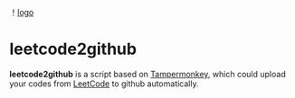 ！[logo](https://github.com/monlie/leetcode2github/blob/master/examples/leetcode2github.png)
# leetcode2github
**leetcode2github** is a script based on [Tampermonkey](http://tampermonkey.net/), which could upload your codes from [LeetCode](https://leetcode-cn.com/) to github automatically.

